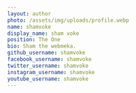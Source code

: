 ```yaml
---
layout: author
photo: /assets/img/uploads/profile.webp
name: shamvoke
display_name: sham voke
position: The One
bio: Sham the webmeka.
github_username: shamvoke
facebook_username: shamvoke
twitter_username: shamvoke
instagram_username: shamvoke
youtube_username: shamvoke
---
```


